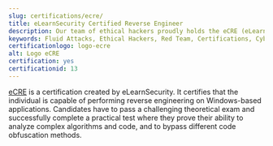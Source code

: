 ```yaml
---
slug: certifications/ecre/
title: eLearnSecurity Certified Reverse Engineer
description: Our team of ethical hackers proudly holds the eCRE (eLearnSecurity Certified Reverse Engineer) certification, among many others.
keywords: Fluid Attacks, Ethical Hackers, Red Team, Certifications, Cybersecurity, Pentesters, Whitehat Hackers, ECRE
certificationlogo: logo-ecre
alt: Logo eCRE
certification: yes
certificationid: 13
---
```


[eCRE](https://elearnsecurity.com/product/ecre-certification/)
is a certification created by eLearnSecurity.
It certifies that
the individual is capable of performing reverse engineering
on Windows-based applications.
Candidates have to pass a challenging theoretical exam
and successfully complete a practical test
where they prove their ability
to analyze complex algorithms and code,
and to bypass different code obfuscation methods.
